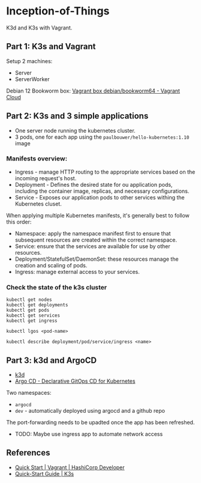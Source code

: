 # Inception-of-Things
K3d and K3s with Vagrant.

## Part 1: K3s and Vagrant
Setup 2 machines:
- Server
- ServerWorker

Debian 12 Bookworm box: [Vagrant box debian/bookworm64 - Vagrant Cloud](https://app.vagrantup.com/debian/boxes/bookworm64)

## Part 2: K3s and 3 simple applications
- One server node running the kubernetes cluster.
- 3 pods, one for each app using the `paulbouwer/hello-kubernetes:1.10` image

### Manifests overview:
- Ingress - manage HTTP routing to the appropriate services based on the incoming request's host.
- Deployment - Defines the desired state for ou application pods, including the container image, replicas, and necessary configurations.
- Service - Exposes our application pods to other services withing the Kubernetes cluset.

When applying multiple Kubernetes manifests, it's generally best to follow this order:
- Namespace: apply the namespace manifest first to ensure that subsequent resources are created within the correct namespace.
- Service: ensure that the services are available for use by other resources.
- Deployment/StatefulSet/DaemonSet: these resources manage the creation and scaling of pods.
- Ingress: manage external access to your services.

### Check the state of the k3s cluster
```
kubectl get nodes
kubectl get deployments
kubectl get pods
kubectl get services
kubectl get ingress

kubectl lgos <pod-name>

kubectl describe deployment/pod/service/ingress <name>
```

## Part 3: k3d and ArgoCD
- [k3d](https://k3d.io/v5.6.3/)
- [Argo CD - Declarative GitOps CD for Kubernetes](https://argo-cd.readthedocs.io/en/stable/)

Two namespaces:
- `argocd`
- `dev` - automatically deployed using argocd and a github repo

The port-forwarding needs to be upadted once the app has been refreshed.
- TODO: Maybe use ingress app to automate network access


## References
- [Quick Start | Vagrant | HashiCorp Developer](https://developer.hashicorp.com/vagrant/tutorials/getting-started)
- [Quick-Start Guide | K3s](https://docs.k3s.io/quick-start)
